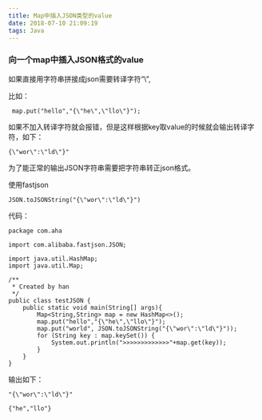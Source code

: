 ```yaml
---
title: Map中插入JSON类型的value
date: 2018-07-10 21:09:19
tags: Java
---
```

### 向一个map中插入JSON格式的value

如果直接用字符串拼接成json需要转译字符“\”,

比如：
```
 map.put("hello","{\"he\",\"llo\"}");
```

如果不加入转译字符就会报错，但是这样根据key取value的时候就会输出转译字符，如下：
```
{\"wor\":\"ld\"}"
```
为了能正常的输出JSON字符串需要把字符串转正json格式。

使用fastjson
```
JSON.toJSONString("{\"wor\":\"ld\"}")
```
代码：

```
package com.aha

import com.alibaba.fastjson.JSON;

import java.util.HashMap;
import java.util.Map;

/**
 * Created by han
 */
public class testJSON {
    public static void main(String[] args){
        Map<String,String> map = new HashMap<>();
        map.put("hello","{\"he\",\"llo\"}");
        map.put("world", JSON.toJSONString("{\"wor\":\"ld\"}"));
        for (String key : map.keySet()) {
            System.out.println(">>>>>>>>>>>>>"+map.get(key));
        }
    }
}

```
输出如下：
```
"{\"wor\":\"ld\"}"

{"he","llo"}
```